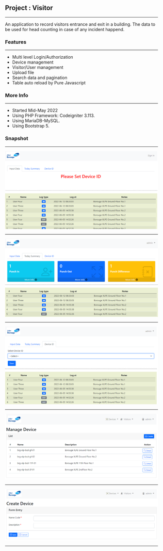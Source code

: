## Project : Visitor
**************************

An application to record visitors entrance and exit in a building. The data to be used for head counting in case of any incident happend.


### Features
**************************
- Multi level Login/Authorization
- Device management
- Visitor/User management
- Upload file
- Search data and pagination
- Table auto reload by Pure Javascript 

### More Info
**************************
- Started Mid-May 2022
- Using PHP Framework: Codeigniter 3.113.
- Using MariaDB-MySQL.
- Using Bootstrap 5.

### Snapshot
**************************
![Pic-1](assets/portfolio/1-frontpage.PNG)
<hr>

![Pic-2](assets/portfolio/2-login-and-summary.PNG)
<hr>

![Pic-3](assets/portfolio/3-select-device.PNG)
<hr>

![Pic-4](assets/portfolio/4-manage-device.PNG)
<hr>

![Pic-5](assets/portfolio/5-create-device.PNG)
<hr>
